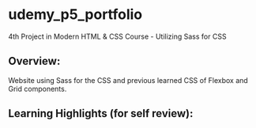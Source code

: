 # udemy_p5_portfolio
4th Project in Modern HTML &amp; CSS Course - Utilizing Sass for CSS


## Overview: 
Website using Sass for the CSS and previous learned CSS of Flexbox and Grid components. 

## Learning Highlights (for self review):
